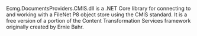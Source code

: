 ﻿Ecmg.DocumentsProviders.CMIS.dll is a .NET Core library for connecting to and working with a FileNet P8 object store using the CMIS standard. It is a free version of a portion of the Content Transformation Services framework originally created by Ernie Bahr.
